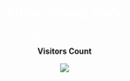 
<div align="center" style="color: white;">
  <h2>https://bloody.bio/x</h2>
self taught & never took classes
</div>

<p align="center"><b>Visitors Count</b></p>  
<p align="center"><img align="center" src="https://profile-counter.glitch.me/{hrishikeshnikam2000}/count.svg" /></p> 
</br>
